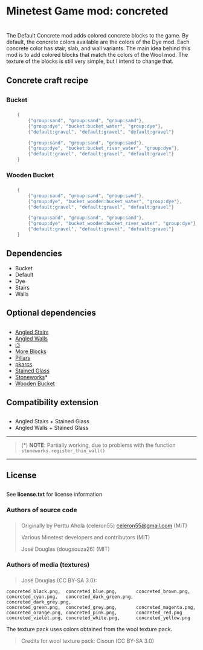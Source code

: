 # Minetest Game mod: concreted <h1>

The Default Concrete mod adds colored concrete blocks to the game.
By default, the concrete colors available are the colors of the Dye mod.
Each concrete color has stair, slab, and wall variants.
The main idea behind this mod is to add colored blocks that match the colors of the Wool mod.
The texture of the blocks is still very simple, but I intend to change that.


## Concrete craft recipe <h2>
### Bucket <h3>
~~~lua
    {
        {"group:sand", "group:sand", "group:sand"},
        {"group:dye", "bucket:bucket_water", "group:dye"},
        {"default:gravel", "default:gravel", "default:gravel"}

        {"group:sand", "group:sand", "group:sand"},
        {"group:dye", "bucket:bucket_river_water", "group:dye"},
        {"default:gravel", "default:gravel", "default:gravel"}
    }
~~~


### Wooden Bucket <h3>
~~~lua
    {
        {"group:sand", "group:sand", "group:sand"},
        {"group:dye", "bucket_wooden:bucket_water", "group:dye"},
        {"default:gravel", "default:gravel", "default:gravel"}

        {"group:sand", "group:sand", "group:sand"},
        {"group:dye", "bucket_wooden:bucket_river_water", "group:dye"},
        {"default:gravel", "default:gravel", "default:gravel"}
    }
~~~


## Dependencies
* Bucket
* Default
* Dye
* Stairs
* Walls


## Optional dependencies <h2>
* [Angled Stairs](https://content.minetest.net/packages/TumeniNodes/angledstairs/)
* [Angled Walls](https://content.minetest.net/packages/TumeniNodes/angledwalls/)
* [i3](https://content.minetest.net/packages/jp/i3/)
* [More Blocks](https://content.minetest.net/packages/Calinou/moreblocks/)
* [Pillars](https://content.minetest.net/packages/citorva/pillars/)
* [pkarcs](https://content.minetest.net/packages/TumeniNodes/pkarcs/)
* [Stained Glass](https://content.minetest.net/packages/alerikaisattera/stainedglass/)
* [Stoneworks](https://content.minetest.net/packages/TumeniNodes/stoneworks/)\*
* [Wooden Bucket](https://content.minetest.net/packages/Hume2/bucket_wooden/)


## Compatibility extension <h2>
* Angled Stairs + Stained Glass
* Angled Walls + Stained Glass

-------------------------------------------------------------------------------
>(\*) **NOTE**: Partially working, due to problems with the function ```stoneworks.register_thin_wall()```

-------------------------------------------------------------------------------

## License <h2>
See **license.txt** for license information

### Authors of source code <h3>
>Originally by Perttu Ahola (celeron55) <celeron55@gmail.com> (MIT)
>
>Various Minetest developers and contributors (MIT)
>
>José Douglas (dougsouza26) (MIT)


### Authors of media (textures) <h3>
>José Douglas (CC BY-SA 3.0):

    concreted_black.png,  concreted_blue.png,       concreted_brown.png,
    concreted_cyan.png,   concreted_dark_green.png, concreted_dark_grey.png,
    concreted_green.png,  concreted_grey.png,       concreted_magenta.png,
    concreted_orange.png, concreted_pink.png,       concreted_red.png
    concreted_violet.png, concreted_white.png,      concreted_yellow.png


The texture pack uses colors obtained from the wool texture pack.

>Credits for wool texture pack: Cisoun  (CC BY-SA 3.0)


